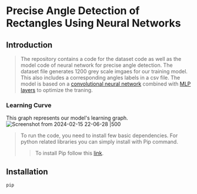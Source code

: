 # Precise Angle Detection of Rectangles Using Neural Networks
## Introduction
> The repository contains a code for the dataset code as well as the model code of neural network for precise angle detection.
> The dataset file generates 1200 grey scale imgaes for our training model. This also includes a corresponding angles labels in a csv file.
> The model is based on a [convolutional neural network](https://en.wikipedia.org/wiki/Convolutional_neural_network) combined with [MLP layers](https://en.wikipedia.org/wiki/Multilayer_perceptron) to optimize the traning.

### Learning Curve

This graph represents our model's learning graph.
![Screenshot from 2024-02-15 22-06-28 |500](https://github.com/rabiaf183/precise-angle-detection-using-NeuralNetworks/assets/58448531/e3c9be81-b874-47f5-bd7c-56ee1f269d8e) 

> To run the code, you need to install few basic dependencies.
> For python related libraries you can simply install with Pip command.
>>To install Pip follow this [link](https://pip.pypa.io/en/stable/installation/).
## Installation
```
pip 
```

